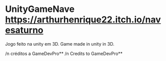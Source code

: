 # UnityGameNave https://arthurhenrique22.itch.io/navesaturno

Jogo feito na unity em 3D.
Game made in unity in 3D.

/n créditos a GameDevPro**
/n Credits to GameDevPro**
